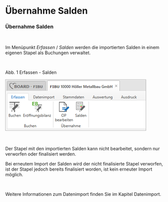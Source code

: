 # Übernahme Salden

### Übernahme Salden

&nbsp;

Im Menüpunkt *Erfassen* / *Salden* werden die importierten Salden in einem eigenen Stapel als Buchungen verwaltet.&nbsp;

&nbsp;

Abb. 1 Erfassen - Salden

![Image](<../assets/NeuesElement57.png>)

&nbsp;

Der Stapel mit den importierten Salden kann nicht bearbeitet, sondern nur verworfen oder finalisiert werden.&nbsp;

Bei erneutem Import der Salden wird der nicht finalisierte Stapel verworfen, ist der Stapel jedoch bereits finalisiert worden, ist kein erneuter Import möglich.

&nbsp;

Weitere Informationen zum Datenimport finden Sie im Kapitel Datenimport.

